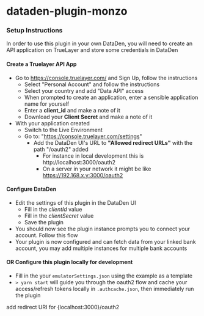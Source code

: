 # dataden-plugin-monzo

### Setup Instructions

In order to use this plugin in your own DataDen, you will need to create an API application on TrueLayer and store some credentials in DataDen

#### Create a Truelayer API App

* Go to https://console.truelayer.com/ and Sign Up, follow the instructions
  * Select "Personal Account" and follow the instructions
  * Select your country and add "Data API" access
  * When prompted to create an application, enter a sensible application name for yourself
  * Enter a **client_id** and make a note of it
  * Download your **Client Secret** and make a note of it
* With your application created
  * Switch to the Live Environment
  * Go to: "https://console.truelayer.com/settings"
    * Add the DataDen UI's URL to **"Allowed redirect URLs"** with the path "/oauth2" added
      * For instance in local development this is http://localhost:3000/oauth2
      * On a server in your network it might be like https://192.168.x.y:3000/oauth2

#### Configure DataDen

* Edit the settings of this plugin in the DataDen UI
  * Fill in the *clientId* value 
  * Fill in the *clientSecret* value
  * Save the plugin
* You should now see the plugin instance prompts you to connect your account. Follow this flow
* Your plugin is now configured and can fetch data from your linked bank account, you may add multiple instances for multiple bank accounts

#### OR Configure this plugin locally for development

* Fill in the your `emulatorSettings.json` using the example as a template
* `> yarn start` will guide you through the oauth2 flow and cache your access/refresh tokens locally in `.authcache.json`, then immediately run the plugin


<!-- TODO: add this stuff -->
add redirect URI for {localhost:3000}/oauth2
